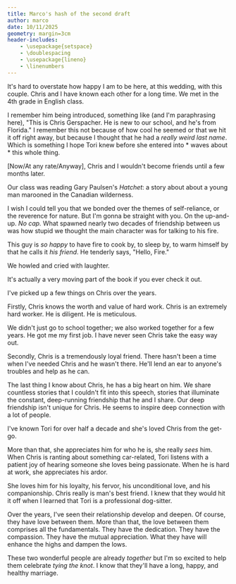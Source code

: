 ```yaml
---
title: Marco's hash of the second draft
author: marco
date: 10/11/2025
geometry: margin=3cm
header-includes:
    - \usepackage{setspace}
    - \doublespacing
    - \usepackage{lineno}
    - \linenumbers
---
```


<!--
    Things to remember:
    - no one give a heck about your stories
    - your job is to explain why Chris and Tori will work out
    - nostalgia needs to be in service of the main idea.
-->

<!--
    Intro:
    - How Chris and I met
    - We were rascals
-->

It's hard to overstate how happy I am to be here, at this wedding, with this couple.
Chris and I have known each other for a long time.
We met in the 4th grade in English class.
<!-- VB: this next part is kind of told as a joke -->
I remember him being introduced, something like (and I'm paraphrasing here), "This is Chris Gerspacher. He is new to our school, and he's from Florida."
I remember this not because of how cool he seemed or that we hit it off right away, but because I thought that he had a *really weird last name*.
Which is something I hope Tori knew before she entered into \* waves about \* this whole thing.

[Now/At any rate/Anyway], Chris and I wouldn't become friends until a few months later.

Our class was reading Gary Paulsen's _Hatchet_: a story about about a young man marooned in the Canadian wilderness.

I wish I could tell you that we bonded over the themes of self-reliance, or the reverence for nature.
But I'm gonna be straight with you. On the up-and-up. *No cap.* <!-- VB: Maybe too jocular. -->
What spawned nearly two decades of friendship between us was how stupid we thought the main character was for talking to his fire.

<!-- VB: I would keep at least some of this; it feels too quick without it, but maybe you're pressed for time -->
This guy is *so happy* to have fire to cook by, to sleep by, to warm himself by that he calls it *his friend*.
He tenderly says, "Hello, Fire." <!-- VB: [especially this line, and then hit the "howled and cried" on the next line] -->

We howled and cried with laughter.
<!-- VB: Pause 2, 3, 4 -->
It's actually a very moving part of the book if you ever check it out.

<!--
    Why Chris is a great guy:
    - Chris works hard.
    - Chris is a good friend.
    - Chris cares.
-->

I've picked up a few things on Chris over the years.

<!-- Chris works hard. -->

Firstly, Chris knows the worth and value of hard work.
Chris is an extremely hard worker.
He is diligent.
He is meticulous.

We didn't just go to school together; we also worked together for a few years. He got me my first job.
I have never seen Chris take the easy way out.

<!-- VB: I feel like this is hitting this point pretty hard, but maybe the emphasis is intentional. You know what you're doing. -->

<!-- Chris is a good friend -->
Secondly, Chris is a tremendously loyal friend.
There hasn't been a time when I've needed Chris and he wasn't there.
He'll lend an ear to anyone's troubles and help as he can.

<!-- Chris cares. -->
The last thing I know about Chris, he has a big heart on him.
We share countless stories that I couldn't fit into this speech, stories that illuminate the constant, deep-running friendship that he and I share.
Our deep friendship isn't unique for Chris.
He seems to inspire deep connection with a lot of people.

<!--
    Enter Tori:
    - She appreciates him
        + She's one of the first examples I remember of someone really seeing Chris.
    - She deserves him
-->

I've known Tori for over half a decade and she's loved Chris from the get-go.
<!-- VB: I changed the "I remember" part because we're making statements here, not cagily testifying in court -->
More than that, she appreciates him for who he is, she really *sees* him.
When Chris is ranting about something car-related, Tori listens with a patient joy of hearing someone she loves being passionate.
When he is hard at work, she appreciates his ardor.

She loves him for his loyalty, his fervor, his unconditional love, and his companionship.
Chris really is man's best friend.
I knew that they would hit it off when I learned that Tori is a professional dog-sitter.

<!--
    Conclusion:
    - Love
    - Marriage
    - Pretty language
    - Be word man
-->

Over the years, I've seen their relationship develop and deepen.
Of course, they have love between them.
More than that, the love between them comprises all the fundamentals.
They have the dedication.
They have the compassion.
They have the mutual appreciation.
What they have will enhance the highs and dampen the lows.

These two wonderful people are already *together* but I'm so excited to help them celebrate *tying the knot*.
I know that they'll have a long, happy, and healthy marriage.
